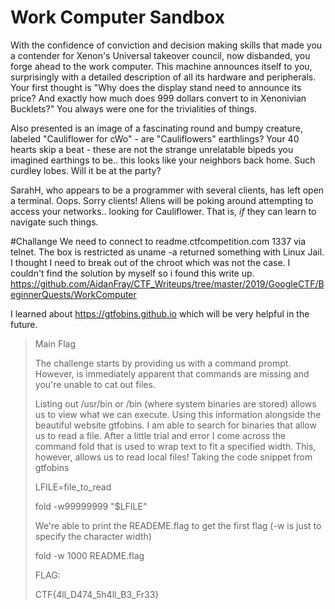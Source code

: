 # Work Computer Sandbox
With the confidence of conviction and decision making skills that made you a contender for Xenon's Universal takeover council, now disbanded, you forge ahead to the work computer.   This machine announces itself to you, surprisingly with a detailed description of all its hardware and peripherals. Your first thought is "Why does the display stand need to announce its price? And exactly how much does 999 dollars convert to in Xenonivian Bucklets?" You always were one for the trivialities of things.

Also presented is an image of a fascinating round and bumpy creature, labeled "Cauliflower for cWo" - are "Cauliflowers" earthlings?  Your 40 hearts skip a beat - these are not the strange unrelatable bipeds you imagined earthings to be.. this looks like your neighbors back home. Such curdley lobes. Will it be at the party?

SarahH, who appears to be  a programmer with several clients, has left open a terminal.  Oops.  Sorry clients!  Aliens will be poking around attempting to access your networks.. looking for Cauliflower.   That is, *if* they can learn to navigate such things.

#Challange
We need to connect to readme.ctfcompetition.com 1337 via telnet.
The box is restricted as  uname -a returned something with Linux Jail. I thought I need to break out of the chroot which was not the case. I couldn't find the solution by myself so i found this write up. 
https://github.com/AidanFray/CTF_Writeups/tree/master/2019/GoogleCTF/BeginnerQuests/WorkComputer

I learned about https://gtfobins.github.io which will be very helpful in the future. 

>Main Flag
>
>The challenge starts by providing us with a command prompt. However, is immediately apparent that commands are missing and you're unable to cat out files.
>
>Listing out /usr/bin or /bin (where system binaries are stored) allows us to view what we can execute.
>Using this information alongside the beautiful website gtfobins. I am able to search for binaries that allow us to read a file.
>After a little trial and error I come across the command fold that is used to wrap text to fit a specified width.
>This, however, allows us to read local files! Taking the code snippet from gtfobins
>
>LFILE=file_to_read
>
>fold -w99999999 "$LFILE"
>
>We're able to print the READEME.flag to get the first flag (-w is just to specify the character width)
>
>fold -w 1000 README.flag
>
>FLAG:
>
>CTF{4ll_D474_5h4ll_B3_Fr33}
>

